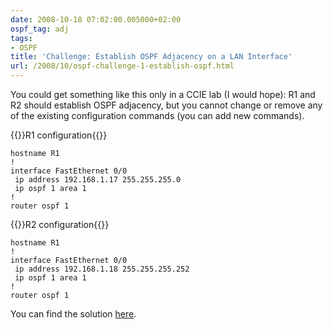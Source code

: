 ```yaml
---
date: 2008-10-18 07:02:00.005000+02:00
ospf_tag: adj
tags:
- OSPF
title: 'Challenge: Establish OSPF Adjacency on a LAN Interface'
url: /2008/10/ospf-challenge-1-establish-ospf.html
---
```

You could get something like this only in a CCIE lab (I would hope): R1 and R2 should establish OSPF adjacency, but you cannot change or remove any of the existing configuration commands (you can add new commands).
<!--more-->
{{<cc>}}R1 configuration{{</cc>}}
```
hostname R1
!
interface FastEthernet 0/0
 ip address 192.168.1.17 255.255.255.0
 ip ospf 1 area 1
!
router ospf 1
```

{{<cc>}}R2 configuration{{</cc>}}
```
hostname R1
!
interface FastEthernet 0/0
 ip address 192.168.1.18 255.255.255.252
 ip ospf 1 area 1
!
router ospf 1
```

You can find the solution [here](/2008/10/ospf-challenge-1-final-results.html).
